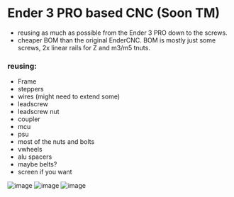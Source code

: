 # Ender 3 PRO based CNC (Soon TM)

- reusing as much as possible from the Ender 3 PRO down to the screws.
- cheaper BOM than the original EnderCNC. BOM is mostly just some screws, 2x linear rails for Z and m3/m5 tnuts. 

### reusing:
* Frame
* steppers
* wires (might need to extend some)
* leadscrew
* leadscrew nut
* coupler
* mcu
* psu
* most of the nuts and bolts
* vwheels
* alu spacers
* maybe belts?
* screen if you want

![image](https://github.com/user-attachments/assets/3d3042cc-6a47-4027-8dc4-c38ead309ce0)
![image](https://github.com/user-attachments/assets/eca2baa8-7fb3-43be-a904-0147e4c40714)
![image](https://github.com/user-attachments/assets/d7a38cf1-9116-49e5-a498-1ce4293cde22)


